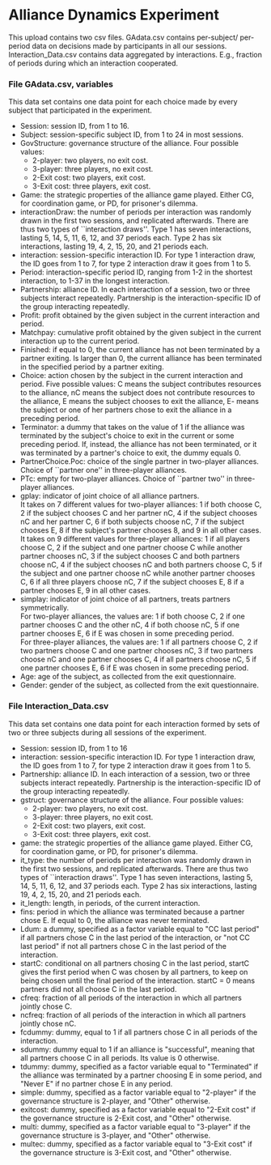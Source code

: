 # Alliance Dynamics Experiment

This upload contains two csv files. GAdata.csv contains per-subject/ per-period data on decisions made by participants in all our sessions. Interaction_Data.csv contains data aggregated by interactions. E.g., fraction of periods during which an interaction cooperated.

### File GAdata.csv, variables
This data set contains one data point for each choice made by every subject that participated in the experiment.

* Session: session ID, from 1 to 16.
* Subject: session-specific subject ID, from 1 to 24 in most sessions.
* GovStructure: governance structure of the alliance. Four possible values:
    * 2-player: two players, no exit cost.
    * 3-player: three players, no exit cost.
    * 2-Exit cost: two players, exit cost.
    * 3-Exit cost: three players, exit cost.
* Game: the strategic properties of the alliance game played. Either CG, for coordination game, or PD, for prisoner's dilemma.
* interactionDraw: the number of periods per interaction was randomly drawn in the first two sessions, and replicated afterwards. There are thus two types of ``interaction draws''. Type 1 has seven interactions, lasting 5, 14, 5, 11, 6, 12, and 37 periods each. Type 2 has six interactions, lasting 19, 4, 2, 15, 20, and 21 periods each.
* interaction: session-specific interaction ID. For type 1 interaction draw, the ID goes from 1 to 7, for type 2 interaction draw it goes from 1 to 5.
* Period: interaction-specific period ID, ranging from 1-2 in the shortest interaction, to 1-37 in the longest interaction.
* Partnership: alliance ID. In each interaction of a session, two or three subjects interact repeatedly. Partnership is the interaction-specific ID of the group interacting repeatedly.
* Profit: profit obtained by the given subject in the current interaction and period.
* Matchpay: cumulative profit obtained by the given subject in the current interaction up to the current period.
* Finished: if equal to 0, the current alliance has not been terminated by a partner exiting. Is larger than 0, the current alliance has been terminated in the specified period by a partner exiting.
* Choice: action chosen by the subject in the current interaction and period. Five possible values: C means the subject contributes resources to the alliance, nC means the subject does not contribute resources to the alliance, E means the subject chooses to exit the alliance, E- means the subject or one of her partners chose to exit the alliance in a preceding period.
* Terminator: a dummy that takes on the value of 1 if the alliance was terminated by the subject's choice to exit in the current or some preceding period. If, instead, the alliance has not been terminated, or it was terminated by a partner's choice to exit, the dummy equals 0.
* PartnerChoice.Poc: choice of the single partner in two-player alliances. Choice of ``partner one'' in three-player alliances.
* PTc: empty for two-player alliances. Choice of ``partner two'' in three-player alliances.
* gplay: indicator of joint choice of all alliance partners.\
It takes on 7 different values for two-player alliances: 1 if both choose C, 2 if the subject chooses C and her partner nC, 4 if the subject chooses nC and her partner C, 6 if both subjects choose nC, 7 if the subject chooses E, 8 if the subject's partner chooses 8, and 9 in all other cases. \
It takes on 9 different values for three-player alliances: 1 if all players choose C, 2 if the subject and one partner choose C while another partner chooses nC, 3 if the subject chooses C and both partners choose nC, 4 if the subject chooses nC and both partners choose C, 5 if the subject and one partner choose nC while another partner chooses C, 6 if all three players choose nC, 7 if the subject chooses E, 8 if a partner chooses E, 9 in all other cases.
* simplay: indicator of joint choice of all partners, treats partners symmetrically.\
For two-player alliances, the values are: 1 if both choose C, 2 if one partner chooses C and the other nC, 4 if both choose nC, 5 if one partner chooses E, 6 if E was chosen in some preceding period.\
For three-player alliances, the values are: 1 if all partners choose C, 2 if two partners choose C and one partner chooses nC, 3 if two partners choose nC and one partner chooses C, 4 if all partners choose nC, 5 if one partner chooses E, 6 if E was chosen in some preceding period.
* Age: age of the subject, as collected from the exit questionnaire.
* Gender: gender of the subject, as collected from the exit questionnaire.

### File Interaction_Data.csv
This data set contains one data point for each interaction formed by sets of two or three subjects during all sessions of the experiment.

* Session: session ID, from 1 to 16
* interaction: session-specific interaction ID. For type 1 interaction draw, the ID goes from 1 to 7, for type 2 interaction draw it goes from 1 to 5.
* Partnership: alliance ID. In each interaction of a session, two or three subjects interact repeatedly. Partnership is the interaction-specific ID of the group interacting repeatedly.
* gstruct: governance structure of the alliance. Four possible values:
    * 2-player: two players, no exit cost.
    * 3-player: three players, no exit cost.
    * 2-Exit cost: two players, exit cost.
    * 3-Exit cost: three players, exit cost.
* game: the strategic properties of the alliance game played. Either CG, for coordination game, or PD, for prisoner's dilemma.
* it_type: the number of periods per interaction was randomly drawn in the first two sessions, and replicated afterwards. There are thus two types of ``interaction draws''. Type 1 has seven interactions, lasting 5, 14, 5, 11, 6, 12, and 37 periods each. Type 2 has six interactions, lasting 19, 4, 2, 15, 20, and 21 periods each.
* it_length: length, in periods, of the current interaction.
* fins: period in which the alliance was terminated because a partner chose E. If equal to 0, the alliance was never terminated.
* Ldum: a dummy, specified as a factor variable equal to "CC last period" if all partners chose C in the last period of the interaction, or "not CC last period" if not all partners chose C in the last period of the interaction.
* startC: conditional on all partners chosing C in the last period, startC gives the first period when C was chosen by all partners, to keep on being chosen until the final period of the interaction. startC = 0 means partners did not all choose C in the last period.
* cfreq: fraction of all periods of the interaction in which all partners jointly chose C.
* ncfreq: fraction of all periods of the interaction in which all partners jointly chose nC.
* fcdummy: dummy, equal to 1 if all partners chose C in all periods of the interaction.
* sdummy: dummy equal to 1 if an alliance is "successful", meaning that all partners choose C in all periods. Its value is 0 otherwise.
* tdummy: dummy, specified as a factor variable equal to "Terminated" if the alliance was terminated by a partner choosing E in some period, and "Never E" if no partner chose E in any period.
* simple: dummy, specified as a factor variable equal to "2-player" if the governance structure is 2-player, and "Other" otherwise.
* exitcost: dummy, specified as a factor variable equal to "2-Exit cost" if the governance structure is 2-Exit cost, and "Other" otherwise.
* multi: dummy, specified as a factor variable equal to "3-player" if the governance structure is 3-player, and "Other" otherwise.
* multec: dummy, specified as a factor variable equal to "3-Exit cost" if the governance structure is 3-Exit cost, and "Other" otherwise.
